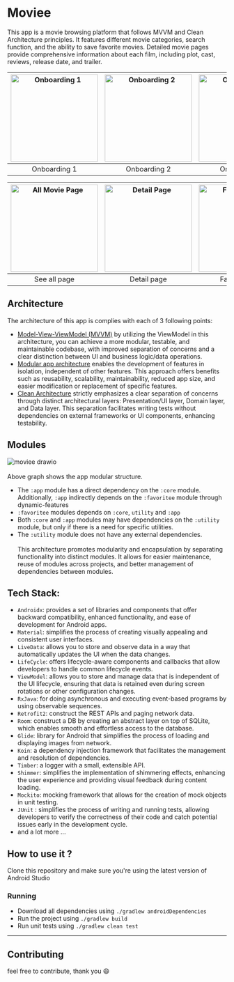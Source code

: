 # Moviee
This app is a movie browsing platform that follows MVVM and Clean Architecture principles. It features different movie categories, search function, and the ability to save favorite movies. Detailed movie pages provide comprehensive information about each film, including plot, cast, reviews, release date, and trailer.

| <img src="https://github.com/gusentanan/moviee/assets/68723002/7ba6fa80-d2db-4801-96b2-0d6232c1870d" alt="Onboarding 1" width="200"/> | <img src="https://github.com/gusentanan/moviee/assets/68723002/382ea392-7df6-40c8-a019-75971fde9f73" alt="Onboarding 2" width="200"/> | <img src="https://github.com/gusentanan/moviee/assets/68723002/f84ac455-a614-4238-9bca-76a189e61c8e" alt="Onboarding 3" width="200"/> | <img src="https://github.com/gusentanan/moviee/assets/68723002/f39451d3-580b-4bac-bddf-f20400a256d7" alt="Main Page" width="200"/>  |
| :--: | :--:| :--:| :--:|
| Onboarding 1 | Onboarding 2 | Onboarding 3 | Main page | 

| <img src="https://github.com/gusentanan/moviee/assets/68723002/1eda38a6-230f-489b-a530-198c5295f6be" alt="All Movie Page" width="200"/> | <img src="https://github.com/gusentanan/moviee/assets/68723002/48351a06-582e-4014-bc78-cdec7b568f9b" alt="Detail Page" width="200"/> | <img src="https://github.com/gusentanan/moviee/assets/68723002/3f7aca41-bb6e-44b9-9d0d-65f7a94485d5" alt="Favorite Page" width="200"/> | <img src="https://github.com/gusentanan/moviee/assets/68723002/ce1c469e-e311-4993-b9ad-a8dc81068444" alt="Search Page" width="200"/> |
| :--: | :--:| :--:| :--:|
| See all page| Detail page | Favorite page | Search page |

## Architecture
The architecture of this app is complies with each of 3 following points:
- [Model-View-ViewModel (MVVM)](https://proandroiddev.com/understanding-mvvm-pattern-for-android-in-2021-98b155b37b54) by utilizing the ViewModel in this architecture, you can achieve a more modular, testable, and maintainable codebase, with improved separation of concerns and a clear distinction between UI and business logic/data operations.
- [Modular app architecture](https://developer.android.com/topic/modularization) enables the development of features in isolation, independent of other features. This approach offers benefits such as reusability, scalability, maintainability, reduced app size, and easier modification or replacement of specific features. 
- [Clean Architecture](https://proandroiddev.com/kotlin-clean-architecture-1ad42fcd97fa) strictly emphasizes a clear separation of concerns through distinct architectural layers: Presentation/UI layer, Domain layer, and Data layer. This separation facilitates writing tests without dependencies on external frameworks or UI components, enhancing testability.

## Modules
![moviee drawio](https://github.com/gusentanan/moviee/assets/68723002/9ec607f8-afc6-4829-bb6d-63ef288e72f5)
<br></br>
Above graph shows the app modular structure.
- The `:app` module has a direct dependency on the `:core` module. Additionally, `:app` indirectly depends on the `:favoritee` module through dynamic-features
- `:favoritee` modules depends on `:core`, `utility` and `:app`
- Both `:core` and `:app` modules may have dependencies on the `:utility` module, but only if there is a need for specific utilities.
- The `:utility` module does not have any external dependencies.
<br></br>
This architecture promotes modularity and encapsulation by separating functionality into distinct modules. It allows for easier maintenance, reuse of modules across projects, and better management of dependencies between modules.

## Tech Stack:
- `Androidx`: provides a set of libraries and components that offer backward compatibility, enhanced functionality, and ease of development for Android apps.
- `Material`:  simplifies the process of creating visually appealing and consistent user interfaces.
- `LiveData`: allows you to store and observe data in a way that automatically updates the UI when the data changes.
- `LifeCycle`: offers lifecycle-aware components and callbacks that allow developers to handle common lifecycle events.
- `ViewModel`: allows you to store and manage data that is independent of the UI lifecycle, ensuring that data is retained even during screen rotations or other configuration changes.
- `RxJava`:  for doing asynchronous and executing event-based programs by using observable sequences.
- `Retrofit2`: construct the REST APIs and paging network data.
- `Room`: construct a DB by creating an abstract layer on top of SQLite, which enables smooth and effortless access to the database.
- `Glide`:  library for Android that simplifies the process of loading and displaying images from network.
- `Koin`: a dependency injection framework that facilitates the management and resolution of dependencies.
- `Timber`: a logger with a small, extensible API.
- `Shimmer`: simplifies the implementation of shimmering effects, enhancing the user experience and providing visual feedback during content loading.
- `Mockito`: mocking framework that allows for the creation of mock objects in unit testing.
- `JUnit` : simplifies the process of writing and running tests, allowing developers to verify the correctness of their code and catch potential issues early in the development cycle.
- and a lot more ...

## How to use it ?
Clone this repository and make sure you're using the latest version of Android Studio
### Running
- Download all dependencies using `./gradlew androidDependencies`
- Run the project using `./gradlew build`
- Run unit tests using `./gradlew clean test`

-----------------------------------
## Contributing
feel free to contribute, thank you 😄
